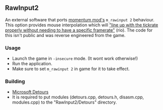 ## RawInput2

An external software that ports [momentum mod's](https://momentum-mod.org/) ``m_rawinput 2`` behaviour. This option provides mouse interpolation which will ["line up with the tickrate properly without needing to have a specific framerate"](https://discord.com/channels/235111289435717633/356398721790902274/997026787995435088) (rio). The code for this isn't public and was reverse engineered from the game.

### Usage
* Launch the game in ``-insecure`` mode. (It wont work otherwise!)
* Run the application.
* Make sure to set ``m_rawinput 2`` in game for it to take effect.

### Building
* [Microsoft Detours](https://github.com/microsoft/Detours)
* It is required to put modules (detours.cpp, detours.h, disasm.cpp, modules.cpp) to the "RawInput2/Detours" directory.